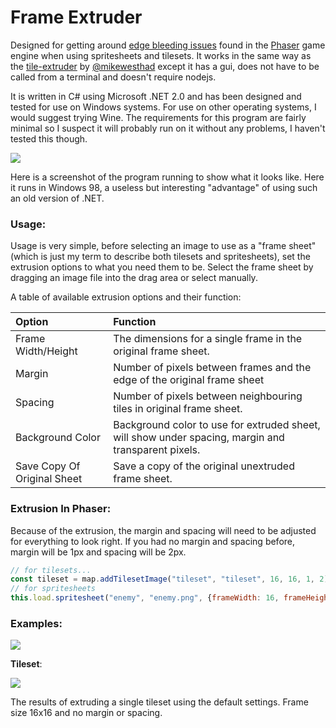 # Frame Extruder

Designed for getting around [edge bleeding issues](https://web.archive.org/web/20180411151113/http://rotorz.com/unity/tile-system/docs/edge-correction) found in the [Phaser](https://github.com/photonstorm/phaser) game engine when using spritesheets and tilesets. It works in the same way as the [tile-extruder](https://github.com/sporadic-labs/tile-extruder) by [@mikewesthad](https://github.com/mikewesthad) except it has a gui, does not have to be called from a terminal and doesn't require nodejs.

It is written in C# using Microsoft .NET 2.0 and has been designed and tested for use on Windows systems. For use on other operating systems, I would suggest trying Wine. The requirements for this program are fairly minimal so I suspect it will probably run on it without any problems, I haven't tested this though.

![](https://i.imgur.com/RlX1EyJ.png)

Here is a screenshot of the program running to show what it looks like. Here it runs in Windows 98, a useless but interesting "advantage" of using such an old version of .NET.

### Usage:
Usage is very simple, before selecting an image to use as a "frame sheet" (which is just my term to describe both tilesets and spritesheets), set the extrusion options to what you need them to be. Select the frame sheet by dragging an image file into the drag area or select manually. 

A table of available extrusion options and their function:

| Option                     | Function                                                                                            |    
| :------------------------- | :-------------------------------------------------------------------------------------------------- |
| Frame Width/Height         | The dimensions for a single frame in the original frame sheet.                                      |
| Margin                     | Number of pixels between frames and the edge of the original frame sheet                            |
| Spacing                    | Number of pixels between neighbouring tiles in original frame sheet.                                |
| Background Color           | Background color to use for extruded sheet, will show under spacing, margin and transparent pixels. |
| Save Copy Of Original Sheet| Save a copy of the original unextruded frame sheet.                                                          |
### Extrusion In Phaser:
Because of the extrusion, the margin and spacing will need to be adjusted for everything to look right. If you had no margin and spacing before, margin will be 1px and spacing will be 2px.
```javascript
// for tilesets...
const tileset = map.addTilesetImage("tileset", "tileset", 16, 16, 1, 2); // for a extruded 16x16 tileset
// for spritesheets
this.load.spritesheet("enemy", "enemy.png", {frameWidth: 16, frameHeight: 16, margin: 1, spacing: 2});
```

### Examples:
![](https://i.imgur.com/oT24Xhd.png)

**Tileset**:

![](https://i.imgur.com/durgSk3.png)

The results of extruding a single tileset using the default settings. Frame size 16x16 and no margin or spacing.


